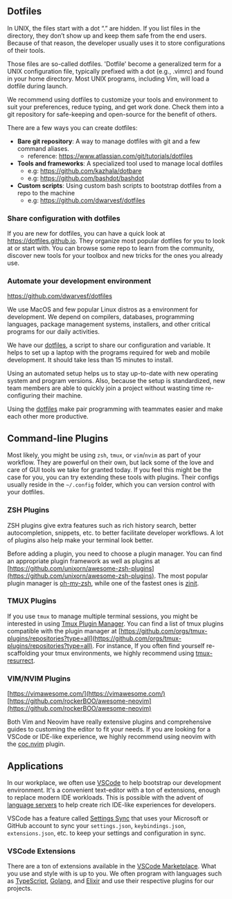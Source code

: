 ## Dotfiles

In UNIX, the files start with a dot “.” are hidden. If you list files in the directory, they don’t show up and keep them safe from the end users. Because of that reason, the developer usually uses it to store configurations of their tools.

Those files are so-called dotfiles. 'Dotfile' become a generalized term for a UNIX configuration file, typically prefixed with a dot (e.g., .vimrc) and found in your home directory. Most UNIX programs, including Vim, will load a dotfile during launch.

We recommend using dotfiles to customize your tools and environment to suit your preferences, reduce typing, and get work done. Check them into a git repository for safe-keeping and open-source for the benefit of others.

There are a few ways you can create dotfiles:
- **Bare git repository**: A way to manage dotfiles with git and a few command aliases.
  - reference: https://www.atlassian.com/git/tutorials/dotfiles
- **Tools and frameworks**: A specialized tool used to manage local dotfiles
  - e.g: https://github.com/kazhala/dotbare
  - e.g: https://github.com/bashdot/bashdot
- **Custom scripts**: Using custom bash scripts to bootstrap dotfiles from a repo to the machine
  - e.g: https://github.com/dwarvesf/dotfiles

### Share configuration with dotfiles

If you are new for dotfiles, you can have a quick look at https://dotfiles.github.io. They organize most popular dotfiles for you to look at or start with. You can browse some repo to learn from the community, discover new tools for your toolbox and new tricks for the ones you already use.

### Automate your development environment

https://github.com/dwarvesf/dotfiles

We use MacOS and few popular Linux distros as a environment for development. We depend on compilers, databases, programming languages, package management systems, installers, and other critical programs for our daily activities.

We have our [dotfiles](https://github.com/dwarvesf/dotfiles), a script to share our configuration and variable. It helps to set up a laptop with the programs required for web and mobile development. It should take less than 15 minutes to install.

Using an automated setup helps us to stay up-to-date with new operating system and program versions. Also, because the setup is standardized, new team members are able to quickly join a project without wasting time re-configuring their machine.

Using the [dotfiles](https://github.com/dwarvesf/dotfiles) make pair programming with teammates easier and make each other more productive.

## Command-line Plugins

Most likely, you might be using `zsh`, `tmux`, or `vim`/`nvim` as part of your workflow. They are powerful on their own, but lack some of the love and care of GUI tools we take for granted today. If you feel this might be the case for you, you can try extending these tools with plugins. Their configs usually reside in the `~/.config` folder, which you can version control with your dotfiles.

### ZSH Plugins

ZSH plugins give extra features such as rich history search, better autocompletion, snippets, etc. to better facilitate developer workflows. A lot of plugins also help make your terminal look better.

Before adding a plugin, you need to choose a plugin manager. You can find an appropriate plugin framework as well as plugins at [https://github.com/unixorn/awesome-zsh-plugins](https://github.com/unixorn/awesome-zsh-plugins). The most popular plugin manager is [oh-my-zsh](https://ohmyz.sh/), while one of the fastest ones is [zinit](https://github.com/zdharma-continuum/zinit).

### TMUX Plugins

If you use `tmux` to manage multiple terminal sessions, you might be interested in using [Tmux Plugin Manager](https://github.com/tmux-plugins/tpm). You can find a list of tmux plugins compatible with the plugin manager at [https://github.com/orgs/tmux-plugins/repositories?type=all](https://github.com/orgs/tmux-plugins/repositories?type=all). For instance, If you often find yourself re-scaffolding your tmux environments, we highly recommend using [tmux-resurrect](https://github.com/tmux-plugins/tmux-resurrect).

### VIM/NVIM Plugins

[https://vimawesome.com/](https://vimawesome.com/)
[https://github.com/rockerBOO/awesome-neovim](https://github.com/rockerBOO/awesome-neovim)

Both Vim and Neovim have really extensive plugins and comprehensive guides to customing the editor to fit your needs. If you are looking for a VSCode or IDE-like experience, we highly recommend using neovim with the [coc.nvim](https://github.com/neoclide/coc.nvim) plugin.

## Applications

In our workplace, we often use [VSCode](https://code.visualstudio.com/) to help bootstrap our development environment. It's a convenient text-editor with a ton of extensions, enough to replace modern IDE workloads. This is possible with the advent of [language servers](https://code.visualstudio.com/api/language-extensions/language-server-extension-guide) to help create rich IDE-like experiences for developers.

VSCode has a feature called [Settings Sync](https://code.visualstudio.com/docs/editor/settings-sync) that uses your Microsoft or GitHub account to sync your `settings.json`, `keybindings.json`, `extensions.json`, etc. to keep your settings and configuration in sync.

### VSCode Extensions

There are a ton of extensions available in the [VSCode Marketplace](https://marketplace.visualstudio.com/vscode). What you use and style with is up to you. We often program with languages such as [TypeScript](https://marketplace.visualstudio.com/items?itemName=ms-vscode.vscode-typescript-next), [Golang](https://code.visualstudio.com/docs/languages/go), and [Elixir](https://marketplace.visualstudio.com/items?itemName=JakeBecker.elixir-ls) and use their respective plugins for our projects.
